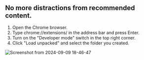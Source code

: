 ## No more distractions from recommended content.

1. Open the Chrome browser.
2. Type chrome://extensions/ in the address bar and press Enter.
3. Turn on the "Developer mode" switch in the top right corner.
4. Click "Load unpacked" and select the folder you created.

![Screenshot from 2024-09-09 18-46-47](https://github.com/user-attachments/assets/7fdc980c-765e-4ecf-b91d-2981ac08911b)
